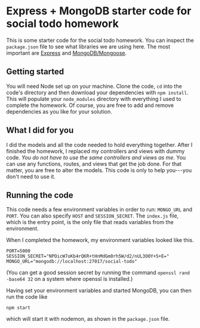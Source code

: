 # Express + MongoDB starter code for social todo homework

This is some starter code for the social todo homework. You can
inspect the `package.json` file to see what libraries we are using
here. The most important are [Express](http://expressjs.com) and
[MongoDB/Mongoose](http://mongoosejs.com).

## Getting started

You will need Node set up on your machine.
Clone the code, `cd` into the
code's directory and then download your dependencies with
`npm install`. This will populate your `node_modules` directory
with everything I used to complete the homework. Of course, you are
free to add and remove dependencies as you like for your solution.

## What I did for you

I did the models and all the code needed to hold everything together. After
I finished the homework, I replaced my controllers and views with dummy code.
_You do not have to use the same controllers and views as me_. You can use
any functions, routes, and views that get the job done. For that matter, you
are free to alter the models. This code is only to help you---you don't need
to use it.

## Running the code

This code needs a few environment variables in order to run: `MONGO_URL` and
`PORT`. You can also specify `HOST` and `SESSION_SECRET`. The `index.js` file, which
is the entry point, is the only file that reads variables from the environment.

When I completed the homework, my environment variables looked like this.
```
PORT=5000
SESSION_SECRET="NPOicW7oKb4rQKR+tHnMdGm0rh5W/d2/nUL3O0Y+5+E="
MONGO_URL="mongodb://localhost:27017/social-todo"
```

(You can get a good session secret by running the command
`openssl rand -base64 32` on a system where openssl is installed.)

Having set your environment variables and started MongoDB,
you can then run the code like

`npm start`

which will start it with nodemon, as shown in the `package.json` file.
